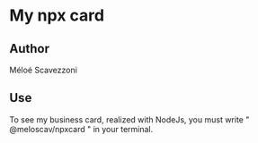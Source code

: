 # My npx card

## Author 
Méloé Scavezzoni

## Use
To see my business card, realized with NodeJs, you must write " @meloscav/npxcard " in your terminal.